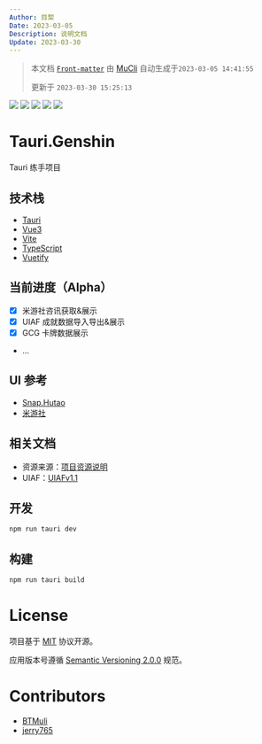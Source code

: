 ```yaml
---
Author: 目棃
Date: 2023-03-05
Description: 说明文档
Update: 2023-03-30
---
```


> 本文档 [`Front-matter`](https://github.com/BTMuli/Mucli#FrontMatter) 由 [MuCli](https://github.com/BTMuli/Mucli) 自动生成于`2023-03-05 14:41:55`
> 
> 更新于 `2023-03-30 15:25:13`

![](https://img.shields.io/github/last-commit/BTMuli/Tauri.Genshin?style=for-the-badge) ![](https://img.shields.io/github/commits-since/BTMuli/Tauri.Genshin/latest?include_prereleases&style=for-the-badge) ![](https://img.shields.io/github/downloads-pre/BTMuli/Tauri.Genshin/latest/total?style=for-the-badge) ![](https://img.shields.io/github/v/release/BTMuli/Tauri.Genshin?include_prereleases&style=for-the-badge) ![](https://img.shields.io/github/license/BTMuli/Tauri.Genshin?style=for-the-badge)

# Tauri.Genshin

Tauri 练手项目

## 技术栈

- [Tauri](https://tauri.studio/zh-CN/)
- [Vue3](https://v3.cn.vuejs.org/)
- [Vite](https://cn.vitejs.dev/)
- [TypeScript](https://www.typescriptlang.org/)
- [Vuetify](https://vuetifyjs.com/en/)

## 当前进度（Alpha）

- [x] 米游社咨讯获取&展示
- [x] UIAF 成就数据导入导出&展示
- [x] GCG 卡牌数据展示
- ...

## UI 参考

- [Snap.Hutao](https://github.com/DGP-Studio/Snap.Hutao)
- [米游社](https://www.miyoushe.com/ys/)

## 相关文档 

+ 资源来源：[项目资源说明](docs/项目资源说明.md)
+ UIAF：[UIAFv1.1](docs/UIAF.md)

## 开发

```bash
npm run tauri dev
```

## 构建

```bash
npm run tauri build
```

# License

项目基于 [MIT](LICENSE) 协议开源。

应用版本号遵循 [Semantic Versioning 2.0.0](https://semver.org/lang/zh-CN/) 规范。

# Contributors

- [BTMuli](https://github.com/BTMuli)
- [jerry765](https://github.com/jerry765)
